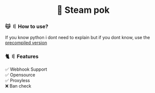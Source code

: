 <h1 align="center">
  🌠 Steam pok
</h1>

### 😽 〢 How to use?
If you know python i dont need to explain
but if you dont know, use the [precompiled version](https://github.com/Femboysito/Steam-ID-Checker-Proxy-less/releases/tag/v1)

### 🐈 〢 Features
✅ Webhook Support \
✅ Opensource \
✅ Proxyless \
❌ Ban check 
